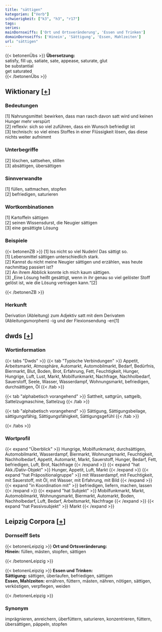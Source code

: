 ```yaml
---
title: "sättigen"
kategorien: ["Verb"]
schwierigkeit: ["k3", "h3", "r17"]
tags:
series:
mainDornseiffs: ['Ort und Ortsveränderung', 'Essen und Trinken']
domainDornseiffs: ['Hinein', 'Sättigung', 'Essen, Mahlzeiten']
url: "sättigen"
---
```


{{< betonenÜbs >}}
**Übersetzung:**  
satisfy, fill up, satiate, sate, appease, saturate, glut  
be substantial  
get  saturated  
{{< /betonenÜbs >}}

## Wiktionary [[+](https://de.wiktionary.org/wiki/sättigen)]

### Bedeutungen
[1] Nahrungsmittel: bewirken, dass man rasch davon satt wird und keinen Hunger mehr verspürt  
[2] reflexiv: sich so viel zuführen, dass ein Wunsch befriedigt ist  
[3] technisch: so viel eines Stoffes in einer Flüssigkeit lösen, das diese nichts weiter aufnimmt  

### Unterbegriffe
[2] löschen, sattsehen, stillen  
[3] absättigen, übersättigen  

### Sinnverwandte
[1] füllen, sattmachen, stopfen  
[2] befriedigen, saturieren  

### Wortkombinationen
[1] Kartoffeln sättigen  
[2] seinen Wissensdurst, die Neugier sättigen  
[3] eine gesättigte Lösung  

### Beispiele
{{< betonenZB >}}
[1] Iss nicht so viel Nudeln! Das sättigt so.  
[1] Lebensmittel sättigen unterschiedlich stark.  
[2] Kannst du nicht meine Neugier sättigen und erzählen, was heute nachmittag passiert ist?  
[2] An ihrem Abblick konnte ich mich kaum sättigen.  
[3] „Eine Lösung heißt gesättigt, wenn in ihr genau so viel gelöster Stoff gelöst ist, wie die Lösung vertragen kann.“[2]  

{{< /betonenZB >}}
### Herkunft
Derivation (Ableitung) zum Adjektiv satt mit dem Derivatem (Ableitungsmorphem) -ig und der Flexionsendung -en[1]  



## dwds [[+](https://www.dwds.de/wb/sättigen)]

### Wortinformation
{{< tabs "Dwds" >}}
{{< tab "Typische Verbindungen" >}}
Appetit, Arbeitsmarkt, Atmosphäre, Automarkt, Automobilmarkt, Bedarf, Bedürfnis, Biermarkt, Blut, Boden, Brot, Erfahrung, Fett, Feuchtigkeit, Hunger, Hungrige, Luft, Lust, Markt, Mobilfunkmarkt, Nachfrage, Nachholbedarf, Sauerstoff, Seele, Wasser, Wasserdampf, Wohnungsmarkt, befriedigen, durchsättigen, Öl
{{< /tab >}}

{{< tab "alphabetisch vorangehend" >}}
Sattheit, sattgrün, sattgelb, Sattelzugmaschine, Sattelzug
{{< /tab >}}

{{< tab "alphabetisch vorangehend" >}}
Sättigung, Sättigungsbeilage, sättigungsfähig, Sättigungsfähigkeit, Sättigungsgefühl
{{< /tab >}}

{{< /tabs >}}

### Wortprofil
{{< expand "Überblick" >}} Hungrige, Mobilfunkmarkt, durchsättigen, Automobilmarkt, Wasserdampf, Biermarkt, Wohnungsmarkt, Feuchtigkeit, Nachholbedarf, Appetit, Automarkt, Markt, Sauerstoff, Hunger, Bedarf, Fett, befriedigen, Luft, Brot, Nachfrage {{< /expand >}}
{{< expand "hat Akk./Dativ-Objekt" >}} Hunger, Appetit, Luft, Markt {{< /expand >}}
{{< expand "hat Präpositionalgruppe" >}} mit Wasserdampf, mit Feuchtigkeit, mit Sauerstoff, mit Öl, mit Wasser, mit Erfahrung, mit Bild {{< /expand >}}
{{< expand "in Koordination mit" >}} befriedigen, liefern, machen, lassen {{< /expand >}}
{{< expand "hat Subjekt" >}} Mobilfunkmarkt, Markt, Automobilmarkt, Wohnungsmarkt, Biermarkt, Automarkt, Boden, Nachholbedarf, Luft, Bedarf, Arbeitsmarkt, Nachfrage {{< /expand >}}
{{< expand "hat Passivsubjekt" >}} Markt {{< /expand >}}

## Leipzig Corpora [[+](https://corpora.uni-leipzig.de/en/res?word=sättigen&corpusId=deu_newscrawl-public_2018)]

### Dornseiff Sets
{{< betonenLeipzig >}}
**Ort und Ortsveränderung:**  
**Hinein:** füllen, mästen, stopfen, sättigen  

{{< /betonenLeipzig >}}


{{< betonenLeipzig >}}
**Essen und Trinken:**  
**Sättigung:** sättigen, überlaufen, befriedigen, sättigen  
**Essen, Mahlzeiten:** ernähren, füttern, mästen, nähren, nötigen, sättigen, verköstigen, verpflegen, weiden  

{{< /betonenLeipzig >}}

### Synonym
imprägnieren, anreichern, überfüttern, saturieren, konzentrieren, füttern, übersättigen, päppeln, stopfen

